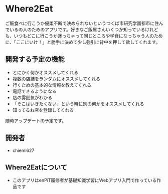 # Where2Eat

ご飯食べに行こうか優柔不断で決められないというつくば市研究学園都市に住んでいるの人のためのアプリです。好きなご飯屋さんいくつか知っているけれども、いつもどこに行こうか迷っちゃって同じところや学食になっちゃう人のために、「ここにいけ！」と勝手に決めて少し強引に背中を押して欲してくれます。

## 開発する予定の機能
* とにかく何かオススメしてくれる
* 複数の店舗をランダムにオススメしてくれる
* 行くための基本的な情報を教えてくれる
* 電話できるようになる
* 店の雰囲気がわかる
* 「そこはいきたくない」という時に別の何かをオススメしてくれる
* 知ってるお店を登録してくれる

随時アップデートの予定です。

## 開発者
* chiemi627 

## Where2Eatについて
* このアプリはenPiT履修者が基礎知識学習にWebアプリ入門で作っている作品です
